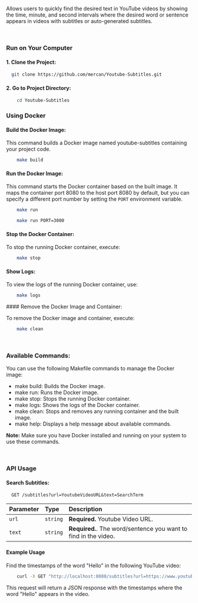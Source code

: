 Allows users to quickly find the desired text in YouTube videos by showing the time, minute, and second intervals where the desired word or sentence appears in videos with subtitles or auto-generated subtitles.

&nbsp;
&nbsp;

### Run on Your Computer

#### 1. Clone the Project:

```bash
  git clone https://github.com/mercan/Youtube-Subtitles.git
```

#### 2. Go to Project Directory:

```bash
    cd Youtube-Subtitles
```

### Using Docker

#### Build the Docker Image:

This command builds a Docker image named youtube-subtitles containing your project code.

```bash
    make build
```

#### Run the Docker Image:

This command starts the Docker container based on the built image. It maps the container port 8080 to the host port 8080 by default, but you can specify a different port number by setting the `PORT` environment variable.

```bash
    make run
```

```bash
    make run PORT=3000
```

#### Stop the Docker Container:

To stop the running Docker container, execute:

```bash
    make stop
```

#### Show Logs:

To view the logs of the running Docker container, use:

```bash
    make logs
```

#### Remove the Docker Image and Container:

To remove the Docker image and container, execute:

```bash
    make clean
```
&nbsp;

### Available Commands:

You can use the following Makefile commands to manage the Docker image:

* make build: Builds the Docker image.
* make run: Runs the Docker image.
* make stop: Stops the running Docker container.
* make logs: Shows the logs of the Docker container.
* make clean: Stops and removes any running container and the built image.
* make help: Displays a help message about available commands.

**Note:** Make sure you have Docker installed and running on your system to use these commands.

&nbsp;

### API Usage

#### Search Subtitles:

```http
  GET /subtitles?url=YoutubeVideoURL&text=SearchTerm
```

| Parameter | Type     | Description                  |
| :-------- | :------- | :--------------------------- |
| `url` | `string` | **Required.** Youtube Video URL. |
| `text` | `string` | **Required.**. The word/sentence you want to find in the video. |

#### Example Usage

Find the timestamps of the word "Hello" in the following YouTube video:

```bash
    curl -X GET "http://localhost:8080/subtitles?url=https://www.youtube.com/watch?v=YQHsXMglC9A&text=Hello"
```

This request will return a JSON response with the timestamps where the word "Hello" appears in the video.
